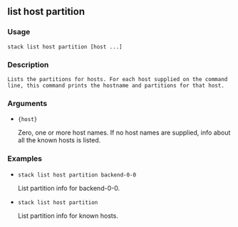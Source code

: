 ## list host partition

### Usage

`stack list host partition [host ...]`

### Description


	Lists the partitions for hosts. For each host supplied on the command
	line, this command prints the hostname and partitions for that host.

	

### Arguments

* `{host}`

   Zero, one or more host names. If no host names are supplied, info about
	all the known hosts is listed.


### Examples

* `stack list host partition backend-0-0`

   List partition info for backend-0-0.

* `stack list host partition`

   List partition info for known hosts.




